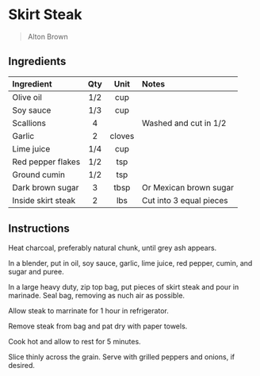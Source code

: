 # Skirt Steak

> Alton Brown

## Ingredients
| Ingredient                 | Qty   | Unit  | Notes                  |
|:---------------------------|:-----:|:-----:|:-----------------------|
| Olive oil                  | 1/2   | cup   |                        |
| Soy sauce                  | 1/3   | cup   |                        |
| Scallions                  | 4     |       | Washed and cut in 1/2  |
| Garlic                     | 2     | cloves|                        |
| Lime juice                 | 1/4   | cup   |                        |
| Red pepper flakes          | 1/2   | tsp   |                        |
| Ground cumin               | 1/2   | tsp   |                        |
| Dark brown sugar           | 3     | tbsp  | Or Mexican brown sugar |
| Inside skirt steak         | 2     | lbs   | Cut into 3 equal pieces|


## Instructions
Heat charcoal, preferably natural chunk, until grey ash appears. 

In a blender, put in oil, soy sauce, garlic, lime juice, red pepper, cumin, and sugar and puree. 

In a large heavy duty, zip top bag, put pieces of skirt steak and pour in marinade. Seal bag, removing as nuch air as possible. 

Allow steak to marrinate for 1 hour in refrigerator.

Remove steak from bag and pat dry with paper towels. 

Cook hot and allow to rest for 5 minutes.

Slice thinly across the grain. Serve with grilled peppers and onions, if desired.
